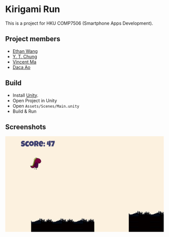 # Kirigami Run

This is a project for HKU COMP7506 (Smartphone Apps Development).

## Project members

* [Ethan Wang](https://github.com/kylejan)
* [Y. T. Chung](https://github.com/zonyitoo)
* [Vincent Ma](https://github.com/vincent090718)
* [Daca Ao](https://github.com/dacaowj)

## Build

* Install [Unity](http://unity3d.com).
* Open Project in Unity
* Open `Assets/Scenes/Main.unity`
* Build & Run

## Screenshots
![Screenshot](https://raw.githubusercontent.com/kylejan/KirigamiRun/master/Screenshot.png)
